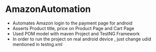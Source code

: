# AmazonAutomation
- Automates Amazon login to the payment page for android 
- Asserts Product title, price on Product Page and Cart Page
- Used POM model with maven Project and TestNG Framework
- In order to run the project on real android device , just change udid mentioned in testng.xml
